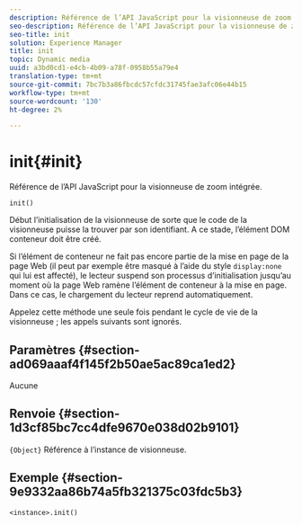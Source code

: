 ```yaml
---
description: Référence de l’API JavaScript pour la visionneuse de zoom intégrée.
seo-description: Référence de l’API JavaScript pour la visionneuse de zoom intégrée.
seo-title: init
solution: Experience Manager
title: init
topic: Dynamic media
uuid: a3bd0cd1-e4cb-4b09-a78f-0958b55a79e4
translation-type: tm+mt
source-git-commit: 7bc7b3a86fbcdc57cfdc31745fae3afc06e44b15
workflow-type: tm+mt
source-wordcount: '130'
ht-degree: 2%

---
```



# init{#init}

Référence de l’API JavaScript pour la visionneuse de zoom intégrée.

`init()`

Début l’initialisation de la visionneuse de sorte que le code de la visionneuse puisse la trouver par son identifiant. A ce stade, l’élément DOM conteneur doit être créé.

Si l’élément de conteneur ne fait pas encore partie de la mise en page de la page Web (il peut par exemple être masqué à l’aide du style `display:none` qui lui est affecté), le lecteur suspend son processus d’initialisation jusqu’au moment où la page Web ramène l’élément de conteneur à la mise en page. Dans ce cas, le chargement du lecteur reprend automatiquement.

Appelez cette méthode une seule fois pendant le cycle de vie de la visionneuse ; les appels suivants sont ignorés.

## Paramètres {#section-ad069aaaf4f145f2b50ae5ac89ca1ed2}

Aucune

## Renvoie {#section-1d3cf85bc7cc4dfe9670e038d02b9101}

`{Object}` Référence à l’instance de visionneuse.

## Exemple {#section-9e9332aa86b74a5fb321375c03fdc5b3}

```
<instance>.init()
```

